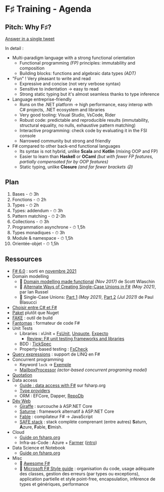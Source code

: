 # F♯ Training - Agenda

## Pitch: Why F♯?

[Answer in a single tweet](https://nitter.net/MokoSharma/status/1458151277343379457)

In detail :

- Multi-paradigm language with a strong functional orientation
  - Functional programming _(FP)_ principles: immutability and composition
  - Building blocks: functions and algebraic data types _(ADT)_
- "Fun" ! Very pleasant to write and read
  - Expressive and concise (not very verbose syntax)
  - Sensitive to indentation → easy to read
  - Strong static typing but it's almost seamless thanks to type inference
- Language entreprise-friendly
  - Runs on the .NET platform → high performance, easy interop with C# projects, .NET ecosystem and libraries
  - Very good tooling: Visual Studio, VsCode, Rider
  - Robust code: predictable and reproducible results (immutability, structural equality, no nulls, exhaustive pattern matching)
  - Interactive programming: check code by evaluating it in the FSI console
  - Narrowed community but strong and friendly
- F# compared to other back-end functional languages
  - Its syntax is not hybrid, unlike **Scala** and **Kotlin** (mixing OOP and FP)
  - Easier to learn than **Haskell** or **OCaml** _(but with fewer FP features, partially compensated for by OOP features)_
  - Static typing, unlike **Closure** _(and far fewer brackets 😜)_

## Plan

1. Bases - ⏱ 3h
2. Fonctions - ⏱ 2h
3. Types - ⏱ 2h
4. Types: addendum - ⏱ 3h
5. Pattern matching - ⏱ 2-3h
6. Collections - ⏱ 3h
7. Programmation asynchrone - ⏱ 1,5h
8. Types monadiques - ⏱ 3h
9. Module & namespace - ⏱ 1,5h
10. Orientée-objet - ⏱ 1,5h

## Ressources

- [F# 6.0](https://devblogs.microsoft.com/dotnet/whats-new-in-fsharp-6/) : sorti en [novembre 2021](https://devblogs.microsoft.com/dotnet/fsharp-6-is-officially-here/)
- Domain modelling
  - 📘 [Domain modelling made functional](https://www.goodreads.com/book/show/34921689-domain-modeling-made-functional) *(Nov 2017)* de Scott Wlaschin
  - 📜 [Alternate Ways of Creating Single-Case Unions in F#](https://trustbit.tech/blog/2021/05/01/alternate-ways-of-creating-single-case-discriminated-unions-in-f-sharp) *(May 2021)*, par Ian Russel
  - 📜 Single-Case Unions: [Part 1](https://paul.blasuc.ci/posts/really-scu.html) *(May 2021)*, [Part 2](https://paul.blasuc.ci/posts/even-more-scu.html) *(Jul 2021)* de Paul Blasucci
- [Choisir entre C# et F#](https://www.partech.nl/nl/publicaties/2021/06/key-differences-between-c-sharp-and-f-sharp)
- [Paket](https://fsprojects.github.io/Paket/index.html) plutôt que Nuget
- [FAKE](https://fake.build/) : outil de build
- [Fantomas](https://github.com/fsprojects/fantomas) : formateur de code F#
- Unit Tests
  - Libraries : xUnit + [FsUnit](http://fsprojects.github.io/FsUnit/), [Unquote](https://github.com/SwensenSoftware/unquote), [Expecto](https://github.com/haf/expecto)
    - [Review: F# unit testing frameworks and libraries](https://devonburriss.me/review-fsharp-test-libs/)
  - BDD : [TickSpec](https://github.com/mchaloupka/tickspec)
  - Property-based testing : [FsCheck](https://fscheck.github.io/FsCheck/)
- [Query expressions](https://docs.microsoft.com/en-us/dotnet/fsharp/language-reference/query-expressions) : support de LINQ en F#
- Concurrent programming
  - Keyword `lock` → [Exemple](https://www.compositional-it.com/news-blog/testing-for-breaking-changes/)
  - [MailboxProcessor](https://fsharpforfunandprofit.com/posts/concurrency-actor-model/) *(actor-based concurrent programing model)*
- [Quotation](https://docs.microsoft.com/en-us/dotnet/fsharp/language-reference/code-quotations)
- Data access
  - [Guide : data access with F#](https://fsharp.org/guides/data-access/) sur fsharp.org
  - [Type providers](https://docs.microsoft.com/en-us/dotnet/fsharp/tutorials/type-providers/)
  - ORM : EFCore, Dapper, [RepoDb](https://repodb.net/)
- [Dév Web](https://docs.microsoft.com/fr-fr/dotnet/fsharp/scenarios/web-development)
  - [Giraffe](https://github.com/giraffe-fsharp/Giraffe#giraffe) : surcouche à ASP.NET Core
  - [Saturne](https://saturnframework.org/) : framework alternatif à ASP.NET Core
  - [Fable](https://fable.io/) : compilateur F# → JavaScript
  - [SAFE stack](https://safe-stack.github.io/) : stack complète comprenant (entre autres) **S**aturn, **A**zure, **F**able, **E**lmish.
- Cloud
  - [Guide on fsharp.org](https://fsharp.org/guides/cloud/)
  - Infra-as-Code : Azure + [Farmer](https://compositionalit.github.io/farmer/) ([intro](https://docs.microsoft.com/fr-fr/dotnet/fsharp/using-fsharp-on-azure/deploying-and-managing))
- Data Science et Notebook
  - [Guide on fsharp.org](https://fsharp.org/guides/data-science/)
- Misc
  - 🔗 [Awesome F#](https://github.com/fsprojects/awesome-fsharp)
  - 🔗 [Microsoft F# Style guide](https://docs.microsoft.com/en-us/dotnet/fsharp/style-guide/conventions#use-classes-to-contain-values-that-have-side-effects) : organisation du code, usage adéquate des classes, gestion des erreurs (par types ou exceptions), application partielle et style point-free, encapsulation, inférence de types et génériques, performance
